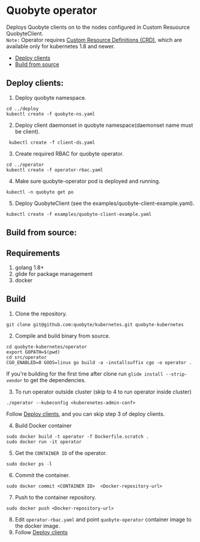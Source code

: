 # Quobyte operator
Deploys Quobyte clients on to the nodes configured in Custom Resuource QuobyteClient.  
`Note:` Operator requires [Custom Resource Definitions (CRD)](https://kubernetes.io/docs/concepts/api-extension/custom-resources/), which are available only for kubernetes 1.8 and newer.

* [Deploy clients](#deploy-clients)
* [Build from source](#build-from-source)

Deploy clients:
-------------
1. Deploy quobyte namespace.  
```
cd ../deploy
kubectl create -f quobyte-ns.yaml
```
2. Deploy client daemonset in quobyte namespace(daemonset name must be client).
```
 kubectl create -f client-ds.yaml
```
3. Create required RBAC for quobyte operator.
```
cd ../operator
kubectl create -f operator-rbac.yaml
```
4. Make sure quobyte-operator pod is deployed and running.
```
kubectl -n quobyte get po
```
5. Deploy QuobyteClient (see the examples/quobyte-client-example.yaml).
```
kubectl create -f examples/quobyte-client-example.yaml
```

Build from source:
-----------------
## Requirements
1. golang 1.8+
2. glide for package management
3. docker

## Build
1. Clone the repository.
```
git clone git@github.com:quobyte/kubernetes.git quobyte-kubernetes
```
2. Compile and build binary from source.
```
cd quobyte-kubernetes/operator
export GOPATH=$(pwd)
cd src/operator
CGO_ENABLED=0 GOOS=linux go build -a -installsuffix cgo -o operator .
```
If you're building for the first time after clone run ``glide install --strip-vendor`` to get the dependencies.

3. To run operator outside cluster (skip to 4 to run operator inside cluster)
```
./operator --kubeconfig <kuberenetes-admin-conf>
```
  Follow [Deploy clients](#deploy-clients), and you can skip step 3 of deploy clients.

4. Build Docker container
```
sudo docker build -t operator -f Dockerfile.scratch .
sudo docker run -it operator
```
5. Get the ``CONTAINER ID`` of the operator.
```
sudo docker ps -l
```
6. Commit the container.
```
sudo docker commit <CONTAINER ID>  <Docker-repository-url>
```
7. Push to the container repository.
```
sudo docker push <Docker-repository-url>
```
8. Edit ``operator-rbac.yaml`` and point ``quobyte-operator`` container image to the docker image.
9. Follow [Deploy clients](#deploy-clients)
